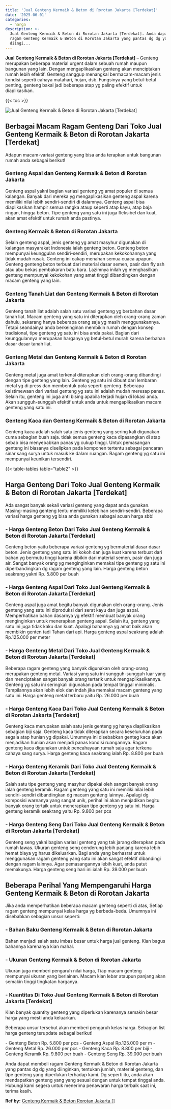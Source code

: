 ```yaml
---
title: 'Jual Genteng Kermaik & Beton di Rorotan Jakarta [Terdekat]'
date: '2025-06-01'
categories:
  - harga
description: >-
  Jual Genteng Kermaik & Beton di Rorotan Jakarta [Terdekat]. Anda dapat membeli
  ragam Genteng Kermaik & Beton di Rorotan Jakarta yang pantas dg dg yang
  diingi...
---
```


**Jual Genteng Kermaik & Beton di Rorotan Jakarta \[Terdekat\]** – Genteng merupakan beberapa material urgent dalam sebuah rumah maupun bangunan yang lain. Dengan mengaplikasikan genteng akan menciptakan rumah lebih efektif. Genteng sanggup menangkal bermacam-macam jenis kondisi seperti cahaya matahari, hujan, dsb. Fungsinya yang betul-betul penting, genteng bakal jadi beberapa atap yg paling efektif untuk diaplikasikan.

{{< toc >}}

![Jual Genteng Kermaik & Beton di Rorotan Jakarta [Terdekat]](/images/genteng-minimalis-murah16.png)

## Berbagai Macam Ragam Genteng Dari Toko Jual Genteng Kermaik & Beton di Rorotan Jakarta \[Terdekat\]

Adapun macam-variasi genteng yang bisa anda terapkan untuk bangunan rumah anda sebagai berikut!

### Genteng Aspal dan Genteng Kermaik & Beton di Rorotan Jakarta

Genteng aspal yakni bagian variasi genteng yg amat populer di semua kalangan. Banyak dari mereka yg mengaplikasikan genteng aspal karena memiliki nilai lebih sendiri-sendiri di dalamnya. Genteng aspal bisa diaplikasikan hampir semua rangka ataup seperti atap kayu, atap baja ringan, hingga beton. Tipe genteng yang satu ini juga fleksibel dan kuat, akan amat efektif untuk rumah anda pastinya.

### Genteng Kermaik & Beton di Rorotan Jakarta

Selain genteng aspal, jenis genteng yg amat masyhur digunakan di kalangan masyarakat Indonesia ialah genteng beton. Genteng beton mempunyai keunggulan sendiri-sendiri, merupakan kekokohannya yang tidak mudah rusak. Genteng ini cakap menahan semua cuaca apapun. Genteng genteng beton terbuat dari material dasar semen, pasir dan fly ash atau abu bekas pembakaran batu bara. Lazimnya inilah yg menghasilkan genteng mempunyai kekokohan yang amat tinggi dibandingkan dengan macam genteng yang lain.

### Genteng Tanah Liat dan Genteng Kermaik & Beton di Rorotan Jakarta

Genteng tanah liat adalah salah satu variasi genteng yg berbahan dasar tanah liat. Macam genteng yang satu ini diterapkan oleh orang-orang zaman dahulu, sekarang hanya beberapa orang saja yg masih menggunakannya. Tetapi seandainya anda berkeinginan membikin rumah dengan konsep tradisional, tipe genteng yg satu ini bisa anda pakai. Bagian dari keunggulannya merupakan harganya yg betul-betul murah karena berbahan dasar dasar tanah liat.

### Genteng Metal dan Genteng Kermaik & Beton di Rorotan Jakarta

Genteng metal juga amat terkenal diterapkan oleh orang-orang dibandingi dengan tipe genteng yang lain. Genteng yg satu ini dibuat dari lembaran metal yg di press dan membentuk pola seperti genteng. Beberapa keistimewaan dari variasi genteng yg satu ini adalah mudah meresap panas. Selain itu, genteng ini juga anti bising apabila terjadi hujan di lokasi anda. Akan sungguh-sungguh efektif untuk anda untuk mengaplikasikan macam genteng yang satu ini.

### Genteng Kaca dan Genteng Kermaik & Beton di Rorotan Jakarta

Genteng kaca adalah salah satu jenis genteng yang sering kali digunakan cuma sebagian buah saja. tidak semua genteng kaca dipasangkan di atap sebab bisa menyebabkan panas yg cukup tinggi. Untuk pemasangan genteng ini biasanya diselipkan pada komponen tertentu sebagai pancaran sinar sang surya untuk masuk ke dalam ruangan. Ragam genteng yg satu ini mempunyai keunikan tersendiri.

{{< table-tables table="table2" >}}

## Harga Genteng Dari Toko Jual Genteng Kermaik & Beton di Rorotan Jakarta \[Terdekat\]

Ada sangat banyak sekali variasi genteng yang dapat anda gunakan. Masing-masing genteng tentu memiliki kelebihan sendiri-sendiri. Beberapa variasi harga genteng yg bisa anda gunakan sebagai acuan harga sbb!

### \- Harga Genteng Beton Dari Toko Jual Genteng Kermaik & Beton di Rorotan Jakarta \[Terdekat\]

Genteng beton yaitu beberapa variasi genteng yg bermaterial dasar dasar beton. Jenis genteng yang satu ini kokoh dan juga kuat karena terbuat dari bahan yg bermutu tinggi karena dibikin dari material semen, pasir dan juga air. Sangat banyak orang yg menginginkan memakai tipe genteng yg satu ini diperbandingkan dg ragam genteng yang lain. Harga genteng beton seakrang yakni Rp. 5.800 per buah

### \- Harga Genteng Aspal Dari Toko Jual Genteng Kermaik & Beton di Rorotan Jakarta \[Terdekat\]

Genteng aspal juga amat begitu banyak digunakan oleh orang-orang. Jenis genteng yang satu ini diproduksi dari serat kayu dan juga aspal. Memperhatikan bahan dasarnya yg efektif membuat banyak orang menginginkan untuk menerapkan genteng aspal. Selain itu, genteng yang satu ini juga tidak kaku dan kuat. Apalagi bahannya yg amat baik akan membikin genten tadi Tahan dari api. Harga genteng aspal seakrang adalah Rp.125.000 per meter

### \- Harga Genteng Metal Dari Toko Jual Genteng Kermaik & Beton di Rorotan Jakarta \[Terdekat\]

Beberapa ragam genteng yang banyak digunakan oleh orang-orang merupakan genteng metal. Variasi yang satu ini sungguh-sungguh luar yang dan menciptakan sangat banyak orang tertarik untuk mengaplikasikannya. Genteng yg satu ini seringkali digunakan pada tempat tinggal minimalis. Tampilannya akan lebih elok dan indah jika memakai macam genteng yang satu ini. Harga genteng metal terbaru yaitu Rp. 26.000 per buah

### \- Harga Genteng Kaca Dari Toko Jual Genteng Kermaik & Beton di Rorotan Jakarta \[Terdekat\]

Genteng kaca merupakan salah satu jenis genteng yg hanya diaplikasikan sebagian biji saja. Genteng kaca tidak diterapkan secara keseluruhan pada segala atap hunian yg dipakai. Umumnya ini disebabkan genteg kaca akan menjadikan hunian akan menjadi panas kondisi ruangannya. Ragam genteng kaca digunakan untuk pencahayaan rumah saja agar terkena cahaya sang surya. Harga genteng kaca seakrang ialah Rp. 8.800 per buah

### \- Harga Genteng Keramik Dari Toko Jual Genteng Kermaik & Beton di Rorotan Jakarta \[Terdekat\]

Salah satu tipe genteng yang masyhur dipakai oleh sangat banyak orang ialah genteng keramik. Ragam genteng yang satu ini memiliki nilai lebih sendiri-sendiri dibandingkan dg macam genteng lainnya. Apalagi dg komposisi warnanya yang sangat unik, perihal ini akan menjadikan begitu banyak orang tertaik untuk menerapkan tipe genteng yg satu ini. Harga genteng keramik seakrang yaitu Rp. 9.800 per pcs

### \- Harga Genteng Seng Dari Toko Jual Genteng Kermaik & Beton di Rorotan Jakarta \[Terdekat\]

Genteng seng yakni bagian variasi genteng yang tak jarang diterapkan pada rumah lawas. Ukuran genteng seng cenderung lebih panjang karena lebih hemat biaya yg harus dikeluarkan. Bagi anda yang berhasrat untuk menggunakan ragam genteng yang satu ini akan sangat efektif dibandingi dengan ragam lainnya. Agar pemasangannya lebih kuat, anda patut memakunya. Harga genteng seng hari ini ialah Rp. 39.000 per buah

## Beberapa Perihal Yang Mempengaruhi Harga Genteng Kermaik & Beton di Rorotan Jakarta

Jika anda memperhatikan beberapa macam genteng seperti di atas, Setiap ragam genteng mempunyai kelas harga yg berbeda-beda. Umumnya ini disebabkan sebagian unsur seperti:

### \- Bahan Baku Genteng Kermaik & Beton di Rorotan Jakarta

Bahan menjadi salah satu imbas besar untuk harga jual genteng. Kian bagus bahannya karenanya kian mahal.

### \- Ukuran Genteng Kermaik & Beton di Rorotan Jakarta

Ukuran juga memberi pengaruh nilai harga, Tiap macam genteng mempunyai ukuran yang berlainan. Macam kian lebar ataupun panjang akan semakin tinggi tingkatan harganya.

### \- Kuantitas Di Toko Jual Genteng Kermaik & Beton di Rorotan Jakarta \[Terdekat\]

Kian banyak quantity genteng yang diperlukan karenanya semakin besar harga yang mesti anda keluarkan.

Beberapa unsur tersebut akan memberi pengaruh kelas harga. Sebagian list harga genteng terupdate sebagai berikut!

\- Genteng Beton Rp. 5.800 per pcs - Genteng Aspal Rp.125.000 per m - Genteng Metal Rp. 26.000 per pcs - Genteng Kaca Rp. 8.800 per biji - Genteng Keramik Rp. 9.800 per buah - Genteng Seng Rp. 39.000 per buah

Anda dapat membeli ragam Genteng Kermaik & Beton di Rorotan Jakarta yang pantas dg dg yang diinginkan, tentukan jumlah, material genteng, dan tipe genteng yang diperlukan terhadap kami. Dg seperti itu, anda akan mendapatkan genteng yang yang sesuai dengan untuk tempat tinggal anda. Hubungi kami segera untuk menerima penawaran harga terbaik saat ini, terima kasih.

**Ref by:**  [Genteng Kermaik & Beton  Rorotan Jakarta []](https://id.wikipedia.org/wiki/Genteng)
